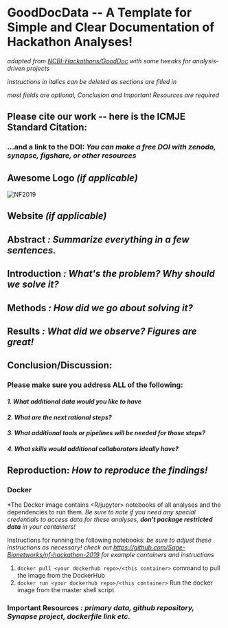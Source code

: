 # GoodDocData -- A Template for Simple and Clear Documentation of Hackathon Analyses!

*adapted from [NCBI-Hackathons/GoodDoc](https://github.com/NCBI-Hackathons/GoodDoc) with some tweaks for analysis-driven projects*

*instructions in italics can be deleted as sections are filled in*

*most fields are optional, Conclusion and Important Resources are required*

## Please cite our work -- here is the ICMJE Standard Citation:

### ...and a link to the DOI: *You can make a free DOI with zenodo, synapse, figshare, or other resources <link>*

## Awesome Logo *(if applicable)*
![NF2019](https://s3.amazonaws.com/proddata.sagebase.org/3320015/6b5675a8-2544-437a-bb40-7a3a1769d772/CTFS_in_Cvr%20%286%29.png?response-content-disposition=attachment%3B%20filename%3D%22CTFS_in_Cvr%20%286%29.png%22%3B%20filename%2A%3Dutf-8%27%27CTFS_in_Cvr%2520%286%29.png&response-content-type=image%2Fpng&X-Amz-Security-Token=AgoJb3JpZ2luX2VjEID%2F%2F%2F%2F%2F%2F%2F%2F%2F%2FwEaCXVzLWVhc3QtMSJIMEYCIQCjjxzprIYDBes6mn2Vr38Lt6l3PMOXZENv9iwS%2BAI8EQIhAJgVaf0UM%2FX1gq1I7LE1iaz%2BRzRF3H2WEOWwNUP6V44uKtoDCEgQABoMMzI1NTY1NTg1ODM5IgzYnKNPgsvszo1d4bwqtwM7PmYaGk5826FemIqoCnwe8MYgssoqZ4jDdJ3j7Uk6idqknquQbtKv9YwWR7RCnJ9p2Fcxbx1h3xNgpcFLQAPwgcvX%2BswWG8rkz7MBOYEaQnM3H4Edfz%2BRJWy9e3dAdaZUnqFKlFuxenhp0yrhhnjhzFbgucgzQRIdYm1IYhdYPu10DwtDTF12ojl8mwSrwMh%2FTL2vV20XC3o8zpdxoU%2FJ6yvmFg%2F%2BVFfg6m8puPjZcqRS4Fhyfap3%2FY5QqAp7w5S4sEJapz2ahsroowbuUlMvF6j%2BTHIijPgvDgonTEkZ6C6c9BZhhqd0uLB6JsILuB4%2FtI4UVv72Ip9ZXntl8bZj2Id9CuJ9%2BSaYUJMDrlNZO7Nz01NIQIkTCFt233HVqmDjdRgg2kQYp10DF5i1xcjiVA6DxaZckIT9uAPBjjy6h%2FWktWe3YRSbWZoRX1Xx3HL2PuuOAmhTv8rdRll4k1F6JxCJAHRyjnpLMEvDvR99%2BAAoJ8TrBEH2wunX5phHflMOV5D43VZQPA8zclUYKTia7RpLr%2B5mXXa0EMmU6nGbU1Ksp1v%2FTkfhxAbnRLc%2FppopxlcQjE9gMMSn%2BesFOrMBbikpg1CBOQuACKI7ZB2gUA%2BwDFs2Q%2BjO5GR5wE7WU5af9XLD5qTAAX5O0mN%2BHXL0PRKdcWamJf1ks%2BOfN8bRPeQEagjL1SV%2BGZytpCqCDkp0Z2VpkAvGGK2MRCX1vekcHwQran6yfxmPMvttUBUyDjqfzUnsMQk2AvSDq7sDxFPHrOJHaM%2BK1FotRELXmmmYy1pK%2B%2FpIHYhQ9Mr3QPZMjvG%2BQaAm9WzwQ%2BDGhD%2BvhbJ4vr4%3D&X-Amz-Algorithm=AWS4-HMAC-SHA256&X-Amz-Date=20190915T165047Z&X-Amz-SignedHeaders=host&X-Amz-Expires=30&X-Amz-Credential=ASIAUXTJYTGXWCCYMMI3%2F20190915%2Fus-east-1%2Fs3%2Faws4_request&X-Amz-Signature=b4bf9fe336fa4ea54fde596316868da73dda43d657775b63d08fdcac7c5dae19)

## Website *(if applicable)*

## Abstract *: Summarize everything in a few sentences.* 

## Introduction *: What's the problem? Why should we solve it?*

## Methods *: How did we go about solving it?*

## Results *: What did we observe? Figures are great!*

## Conclusion/Discussion: 

### Please make sure you address ALL of the following:

#### *1. What additional data would you like to have*

#### *2. What are the next rational steps?* 

#### *3. What additional tools or pipelines will be needed for those steps?*

#### *4. What skills would additional collaborators ideally have?*

## Reproduction: *How to reproduce the findings!*

### Docker

*The Docker image contains <R/jupyter> notebooks of all analyses and the dependencies to run them. *Be sure to note if you need any special credentials to access data for these analyses, **don't package restricted data** in your containers!*

Instructions for running the following notebooks: *be sure to adjust these instructions as necessary! check out https://github.com/Sage-Bionetworks/nf-hackathon-2019 for example containers and instructions*

1. `docker pull <your dockerhub repo>/<this container>` command to pull the image from the DockerHub
2. `docker run <your dockerhub repo>/<this container>` Run the docker image from the master shell script

### Important Resources *: primary data, github repository, Synapse project, dockerfile link etc.*


